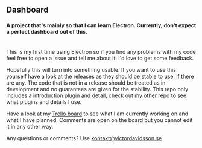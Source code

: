 ## Dashboard
#### A project that's mainly so that I can learn Electron. Currently, don't expect a perfect dashboard out of this.
<br>
This is my first time using Electron so if you find any problems with my code feel free to open a issue and tell me about it! I'd love to get some feedback.

Hopefully this will turn into something usable. If you want to use this yourself have a look at the releases as they should be stable to use, if there are any. The code that is not in a release should be treated as in development and no guarantees are given for the stability.
This repo only includes a introduction plugin and detail, check out [my other repo](https://github.com/Eightquake/dashboard-modules) to see what plugins and details I use.

Have a look at my [Trello board](https://trello.com/b/sCPiCzS1) to see what I am currently working on and what I have planned. Comments are open on the board but you cannot edit it in any other way.

Any questions or comments? Use [kontakt@victordavidsson.se](mailto:kontakt@victordavidsson.se)
